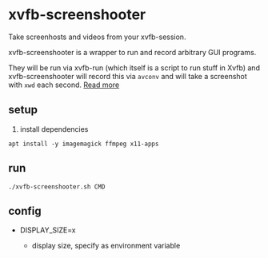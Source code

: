# xvfb-screenshooter

Take screenhosts and videos from your xvfb-session.

xvfb-screenshooter is a wrapper to run and record arbitrary GUI programs.

They will be run via  xvfb-run (which itself is a script to run stuff in Xvfb) and
xvfb-screenshooter will record this via `avconv` and will take a screenshot with
`xwd` each second. [Read more](https://inktrap.org/xvfb-screenshooter.html)


## setup

1. install dependencies

```
apt install -y imagemagick ffmpeg x11-apps
```

## run

```
./xvfb-screenshooter.sh CMD
```

## config

* DISPLAY_SIZE=<width>x<height>
  * display size, specify as environment variable
